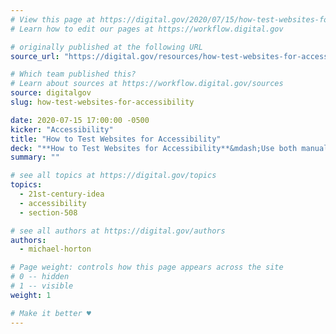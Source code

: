 ```yaml
---
# View this page at https://digital.gov/2020/07/15/how-test-websites-for-accessibility
# Learn how to edit our pages at https://workflow.digital.gov

# originally published at the following URL
source_url: "https://digital.gov/resources/how-test-websites-for-accessibility/"

# Which team published this?
# Learn about sources at https://workflow.digital.gov/sources
source: digitalgov
slug: how-test-websites-for-accessibility

date: 2020-07-15 17:00:00 -0500
kicker: "Accessibility"
title: "How to Test Websites for Accessibility"
deck: "**How to Test Websites for Accessibility**&mdash;Use both manual and automated testing methods to create accessible websites."
summary: ""

# see all topics at https://digital.gov/topics
topics: 
  - 21st-century-idea
  - accessibility
  - section-508

# see all authors at https://digital.gov/authors
authors: 
  - michael-horton

# Page weight: controls how this page appears across the site
# 0 -- hidden
# 1 -- visible
weight: 1

# Make it better ♥
---
```


